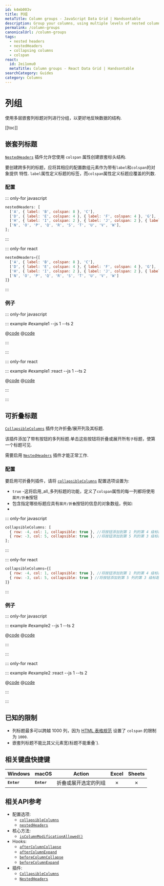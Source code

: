 ```yaml
---
id: k4mb003v
title: 列组
metaTitle: Column groups - JavaScript Data Grid | Handsontable
description: Group your columns, using multiple levels of nested column headers, to better reflect the structure of your data.
permalink: /column-groups
canonicalUrl: /column-groups
tags:
  - nested headers
  - nestedHeaders
  - collapsing columns
  - colspan
react:
  id: 2ei1omu0
  metaTitle: Column groups - React Data Grid | Handsontable
searchCategory: Guides
category: Columns
---
```


# 列组

使用多层嵌套列标题对列进行分组，以更好地反映数据的结构.

[[toc]]

## 嵌套列标题

[`NestedHeaders`](@/api/nestedHeaders.md) 插件允许您使用 `colspan` 属性创建嵌套标头结构.

要创建跨多列的标题，应将其相应的配置数组元素作为带有`label`和`colspan`的对象提供
特性. `label`属性定义标题的标签，而`colspan`属性定义标题应覆盖的列数.

### 配置

::: only-for javascript

```js
nestedHeaders: [
  ['A', { label: 'B', colspan: 8 }, 'C'],
  ['D', { label: 'E', colspan: 4 }, { label: 'F', colspan: 4 }, 'G'],
  ['H', { label: 'I', colspan: 2 }, { label: 'J', colspan: 2 }, { label: 'K', colspan: 2 }, { label: 'L', colspan: 2 }, 'M'],
  ['N', 'O', 'P', 'Q', 'R', 'S', 'T', 'U', 'V', 'W'],
];
```

:::

::: only-for react

```jsx
nestedHeaders={[
  ['A', { label: 'B', colspan: 8 }, 'C'],
  ['D', { label: 'E', colspan: 4 }, { label: 'F', colspan: 4 }, 'G'],
  ['H', { label: 'I', colspan: 2 }, { label: 'J', colspan: 2 }, { label: 'K', colspan: 2 }, { label: 'L', colspan: 2 }, 'M'],
  ['N', 'O', 'P', 'Q', 'R', 'S', 'T', 'U', 'V', 'W']
]}
```

:::

### 例子

::: only-for javascript

::: example #example1 --js 1 --ts 2

@[code](@/content/guides/columns/column-groups/javascript/example1.js)
@[code](@/content/guides/columns/column-groups/javascript/example1.ts)

:::

:::

::: only-for react

::: example #example1 :react --js 1 --ts 2

@[code](@/content/guides/columns/column-groups/react/example1.jsx)
@[code](@/content/guides/columns/column-groups/react/example1.tsx)

:::

:::

## 可折叠标题

[`CollapsibleColumns`](@/api/collapsibleColumns.md) 插件允许折叠/展开列及其标题.

该插件添加了带有按钮的多列标题.单击这些按钮将折叠或展开所有`子`标题，使第一个标题可见.

需要启用 [`NestedHeaders`](@/api/nestedHeaders.md) 插件才能正常工作.

### 配置

要启用可折叠列插件，请将 [`collapsibleColumns`](@/api/options.md#collapsiblecolumns) 配置选项设置为:

- `true` -这将启用_all_多列标题的功能，定义了`colspan`属性的每一列都将使用
  `展开/折叠`按钮
- 包含指定哪些标题应具有`展开/折叠`按钮的信息的对象数组，例如:
- 
::: only-for javascript

```js
collapsibleColumns: [
  { row: -4, col: 1, collapsible: true }, //将按钮添加到第 1 列的第 4 级标题 -从第一个表格行向上计数.
  { row: -3, col: 5, collapsible: true }, //将按钮添加到第 5 列的第 3 级标题 -从第一个表格行向上计数.
];
```

:::

::: only-for react

```jsx
collapsibleColumns={[
  { row: -4, col: 1, collapsible: true }, //将按钮添加到第 1 列的第 4 级标题 -从第一个表格行向上计数.
  { row: -3, col: 5, collapsible: true } //将按钮添加到第 5 列的第 3 级标题 -从第一个表格行向上计数.
]}
```

:::

### 例子

::: only-for javascript

::: example #example2 --js 1 --ts 2

@[code](@/content/guides/columns/column-groups/javascript/example2.js)
@[code](@/content/guides/columns/column-groups/javascript/example2.ts)

:::

:::

::: only-for react

::: example #example2 :react --js 1 --ts 2

@[code](@/content/guides/columns/column-groups/react/example2.jsx)
@[code](@/content/guides/columns/column-groups/react/example2.tsx)

:::

:::

## 已知的限制

- 列标题最多可以跨越 1000 列，因为 [HTML 表格规范](https://html.spec.whatwg.org/multipage/tables.html#dom-tdth-colspan) 设置了
  `colspan` 的限制为 `1000`.
- 嵌套列标题不能比其父元素宽(标题不能重叠`).

## 相关键盘快捷键

| Windows              | macOS                | Action               |  Excel  | Sheets  |
| -------------------- | -------------------- | -------------------- | :-----: | :-----: |
| <kbd>**Enter**</kbd> | <kbd>**Enter**</kbd> | 折叠或展开选定的列组 | &cross; | &cross; |

## 相关API参考

- 配置选项:
  - [`collapsibleColumns`](@/api/options.md#collapsiblecolumns)
  - [`nestedHeaders`](@/api/options.md#nestedheaders)
- 核心方法:
  - [`isColumnModificationAllowed()`](@/api/core.md#iscolumnmodificationallowed)
- Hooks:
  - [`afterColumnCollapse`](@/api/hooks.md#aftercolumncollapse)
  - [`afterColumnExpand`](@/api/hooks.md#aftercolumnexpand)
  - [`beforeColumnCollapse`](@/api/hooks.md#beforecolumncollapse)
  - [`beforeColumnExpand`](@/api/hooks.md#beforecolumnexpand)
- 插件:
  - [`CollapsibleColumns`](@/api/collapsibleColumns.md)
  - [`NestedHeaders`](@/api/nestedHeaders.md)
